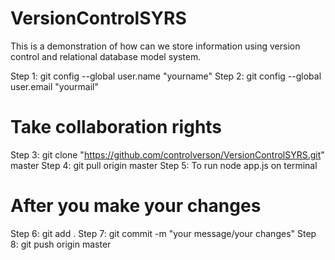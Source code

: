 # VersionControlSYRS
This is a demonstration of how can we store information using version control and relational database model system.


Step 1: git config --global user.name "yourname"
Step 2: git config --global user.email "yourmail"
# Take collaboration rights 
Step 3: git clone "https://github.com/controlverson/VersionControlSYRS.git" master
Step 4: git pull origin master
Step 5: To run node app.js on terminal
# After you make your changes 
Step 6: git add .
Step 7: git commit -m "your message/your changes"
Step 8: git push origin master

